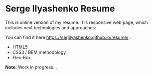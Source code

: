 # Serge Ilyashenko Resume

This is online version of my resume. It is responsive web page, which includes next technologies and approaches:

You can find it here https://serjilyashenko.github.io/resume/ .

- HTML5
- CSS3 / BEM methodology
- Flex-Box

**Note:** Work in progress...
